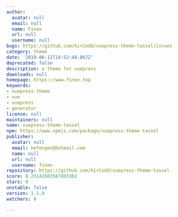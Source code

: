 ```yaml
---
author:
  avatar: null
  email: null
  name: Finen
  url: null
  username: null
bugs: https://github.com/hirCodd/vuepress-theme-tassel/issues
category: theme
date: '2019-06-11T14:52:48.067Z'
deprecated: false
description: a theme for vuepress
downloads: null
homepage: https://www.finen.top
keywords:
- vuepress-theme
- vue
- vuepress
- generator
license: null
maintainers: null
name: vuepress-theme-tassel
npm: https://www.npmjs.com/package/vuepress-theme-tassel
publisher:
  avatar: null
  email: hefengen@hotmail.com
  name: null
  url: null
  username: finen
repository: https://github.com/hirCodd/vuepress-theme-tassel
score: 0.23142083567803362
stars: 0
unstable: false
version: 1.1.9
watchers: 0

---
```



